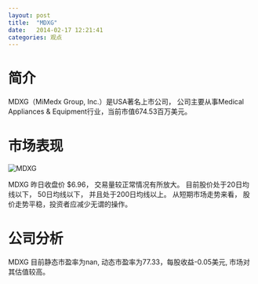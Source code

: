 ```yaml
---
layout: post
title:  "MDXG"
date:   2014-02-17 12:21:41
categories: 观点
---
```


# 简介
MDXG（MiMedx Group, Inc.）是USA著名上市公司，
公司主要从事Medical Appliances & Equipment行业，当前市值674.53百万美元。

# 市场表现

![MDXG](http://finviz.com/chart.ashx?t=MDXG&ty=c&ta=1&p=d&s=l)

MDXG 昨日收盘价 $6.96，
交易量较正常情况有所放大。
目前股价处于20日均线以下，
50日均线以下，
并且处于200日均线以上。
从短期市场走势来看，
股价走势平稳，投资者应减少无谓的操作。

# 公司分析
MDXG 目前静态市盈率为nan, 动态市盈率为77.33，每股收益-0.05美元,
市场对其估值较高。
